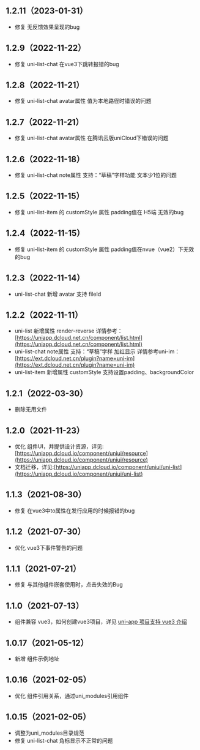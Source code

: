## 1.2.11（2023-01-31）
- 修复 无反馈效果呈现的bug
## 1.2.9（2022-11-22）
- 修复 uni-list-chat 在vue3下跳转报错的bug
## 1.2.8（2022-11-21）
- 修复 uni-list-chat avatar属性 值为本地路径时错误的问题
## 1.2.7（2022-11-21）
- 修复 uni-list-chat avatar属性 在腾讯云版uniCloud下错误的问题
## 1.2.6（2022-11-18）
- 修复 uni-list-chat note属性 支持：“草稿”字样功能 文本少1位的问题
## 1.2.5（2022-11-15）
- 修复 uni-list-item 的 customStyle 属性 padding值在 H5端 无效的bug
## 1.2.4（2022-11-15）
- 修复 uni-list-item 的 customStyle 属性 padding值在nvue（vue2）下无效的bug
## 1.2.3（2022-11-14）
- uni-list-chat 新增 avatar 支持 fileId
## 1.2.2（2022-11-11）
- uni-list 新增属性 render-reverse 详情参考：[https://uniapp.dcloud.net.cn/component/list.html](https://uniapp.dcloud.net.cn/component/list.html)
- uni-list-chat note属性 支持：“草稿”字样 加红显示 详情参考uni-im：[https://ext.dcloud.net.cn/plugin?name=uni-im](https://ext.dcloud.net.cn/plugin?name=uni-im)
- uni-list-item 新增属性 customStyle 支持设置padding、backgroundColor
## 1.2.1（2022-03-30）
- 删除无用文件
## 1.2.0（2021-11-23）
- 优化 组件UI，并提供设计资源，详见:[https://uniapp.dcloud.io/component/uniui/resource](https://uniapp.dcloud.io/component/uniui/resource)
- 文档迁移，详见:[https://uniapp.dcloud.io/component/uniui/uni-list](https://uniapp.dcloud.io/component/uniui/uni-list)
## 1.1.3（2021-08-30）
- 修复 在vue3中to属性在发行应用的时候报错的bug
## 1.1.2（2021-07-30）
- 优化 vue3下事件警告的问题
## 1.1.1（2021-07-21）
- 修复 与其他组件嵌套使用时，点击失效的Bug
## 1.1.0（2021-07-13）
- 组件兼容 vue3，如何创建vue3项目，详见 [uni-app 项目支持 vue3 介绍](https://ask.dcloud.net.cn/article/37834)
## 1.0.17（2021-05-12）
- 新增 组件示例地址
## 1.0.16（2021-02-05）
- 优化 组件引用关系，通过uni_modules引用组件
## 1.0.15（2021-02-05）
- 调整为uni_modules目录规范
- 修复 uni-list-chat 角标显示不正常的问题

